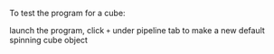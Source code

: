 To test the program for a cube:

launch the program, click `+` under pipeline tab to make a new default spinning cube object
